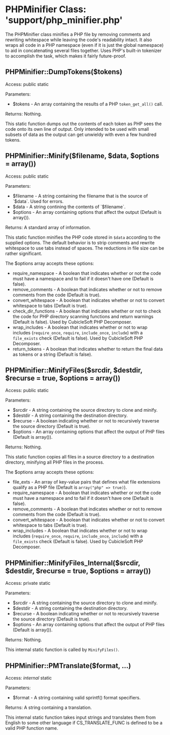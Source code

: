 PHPMinifier Class:  'support/php_minifier.php'
==============================================

The PHPMinifier class minifies a PHP file by removing comments and rewriting whitespace while leaving the code's readability intact.  It also wraps all code in a PHP namespace (even if it is just the global namespace) to aid in concatenating several files together.  Uses PHP's built-in tokenizer to accomplish the task, which makes it fairly future-proof.

PHPMinifier::DumpTokens($tokens)
--------------------------------

Access:  public static

Parameters:

* $tokens - An array containing the results of a PHP `token_get_all()` call.

Returns:  Nothing.

This static function dumps out the contents of each token as PHP sees the code onto its own line of output.  Only intended to be used with small subsets of data as the output can get unwieldy with even a few hundred tokens.

PHPMinifier::Minify($filename, $data, $options = array())
---------------------------------------------------------

Access:  public static

Parameters:

* $filename - A string containing the filename that is the source of `$data`.  Used for errors.
* $data - A string contining the contents of `$filename`.
* $options - An array containing options that affect the output (Default is array()).

Returns:  A standard array of information.

This static function minifies the PHP code stored in `$data` according to the supplied options.  The default behavior is to strip comments and rewrite whitespace to use tabs instead of spaces.  The reductions in file size can be rather significant.

The $options array accepts these options:

* require_namespace - A boolean that indicates whether or not the code must have a namespace and to fail if it doesn't have one (Default is false).
* remove_comments - A boolean that indicates whether or not to remove comments from the code (Default is true).
* convert_whitespace - A boolean that indicates whether or not to convert whitespace to tabs (Default is true).
* check_dir_functions - A boolean that indicates whether or not to check the code for PHP directory scanning functions and return warnings (Default is false).  Used by CubicleSoft PHP Decomposer.
* wrap_includes - A boolean that indicates whether or not to wrap includes (`require_once`, `require`, `include_once`, `include`) with a `file_exists` check (Default is false).  Used by CubicleSoft PHP Decomposer.
* return_tokens - A boolean that indicates whether to return the final data as tokens or a string (Default is false).

PHPMinifier::MinifyFiles($srcdir, $destdir, $recurse = true, $options = array())
--------------------------------------------------------------------------------

Access:  public static

Parameters:

* $srcdir - A string containing the source directory to clone and minify.
* $destdir - A string containing the destination directory.
* $recurse - A boolean indicating whether or not to recursively traverse the source directory (Default is true).
* $options - An array containing options that affect the output of PHP files (Default is array()).

Returns:  Nothing.

This static function copies all files in a source directory to a destination directory, minifying all PHP files in the process.

The $options array accepts these options:

* file_exts - An array of key-value pairs that defines what file extensions qualify as a PHP file (Default is `array("php" => true)`).
* require_namespace - A boolean that indicates whether or not the code must have a namespace and to fail if it doesn't have one (Default is false).
* remove_comments - A boolean that indicates whether or not to remove comments from the code (Default is true).
* convert_whitespace - A boolean that indicates whether or not to convert whitespace to tabs (Default is true).
* wrap_includes - A boolean that indicates whether or not to wrap includes (`require_once`, `require`, `include_once`, `include`) with a `file_exists` check (Default is false).  Used by CubicleSoft PHP Decomposer.

PHPMinifier::MinifyFiles_Internal($srcdir, $destdir, $recurse = true, $options = array())
-----------------------------------------------------------------------------------------

Access:  private static

Parameters:

* $srcdir - A string containing the source directory to clone and minify.
* $destdir - A string containing the destination directory.
* $recurse - A boolean indicating whether or not to recursively traverse the source directory (Default is true).
* $options - An array containing options that affect the output of PHP files (Default is array()).

Returns:  Nothing.

This internal static function is called by `MinifyFiles()`.

PHPMinifier::PMTranslate($format, ...)
--------------------------------------

Access:  _internal_ static

Parameters:

* $format - A string containing valid sprintf() format specifiers.

Returns:  A string containing a translation.

This internal static function takes input strings and translates them from English to some other language if CS_TRANSLATE_FUNC is defined to be a valid PHP function name.
